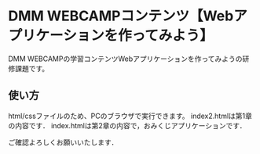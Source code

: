 # DMM WEBCAMPコンテンツ【Webアプリケーションを作ってみよう】
DMM WEBCAMPの学習コンテンツWebアプリケーションを作ってみようの研修課題です。
## 使い方
html/cssファイルのため、PCのブラウザで実行できます。
index2.htmlは第1章の内容です．
index.htmlは第2章の内容で，おみくじアプリケーションです．

ご確認よろしくお願いいたします．
